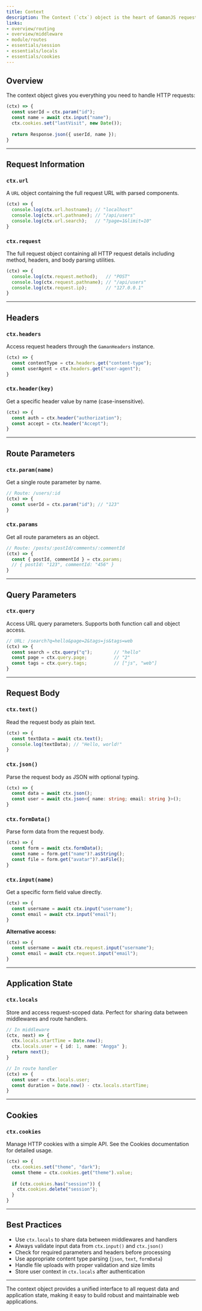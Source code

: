 ```yaml
---
title: Context
description: The Context (`ctx`) object is the heart of GamanJS request handling. It provides access to request data, response utilities, and application state. Every route handler and middleware receives a context object as their first parameter.
links:
- overview/routing
- overview/middleware
- module/routes
- essentials/session
- essentials/locals
- essentials/cookies
---
```


## Overview

The context object gives you everything you need to handle HTTP requests:

```ts
(ctx) => {
  const userId = ctx.param("id");
  const name = await ctx.input("name");
  ctx.cookies.set("lastVisit", new Date());
  
  return Response.json({ userId, name });
}
```

---

## Request Information

### `ctx.url`

A `URL` object containing the full request URL with parsed components.

```ts
(ctx) => {
  console.log(ctx.url.hostname); // "localhost"
  console.log(ctx.url.pathname); // "/api/users"
  console.log(ctx.url.search);   // "?page=1&limit=10"
}
```

### `ctx.request`

The full request object containing all HTTP request details including method, headers, and body parsing utilities.

```ts
(ctx) => {
  console.log(ctx.request.method);   // "POST"
  console.log(ctx.request.pathname); // "/api/users"
  console.log(ctx.request.ip);       // "127.0.0.1"
}
```

---

## Headers

### `ctx.headers`

Access request headers through the `GamanHeaders` instance.

```ts
(ctx) => {
  const contentType = ctx.headers.get("content-type");
  const userAgent = ctx.headers.get("user-agent");
}
```

### `ctx.header(key)`

Get a specific header value by name (case-insensitive).

```ts
(ctx) => {
  const auth = ctx.header("authorization");
  const accept = ctx.header("Accept");
}
```

---

## Route Parameters

### `ctx.param(name)`

Get a single route parameter by name.

```ts
// Route: /users/:id
(ctx) => {
  const userId = ctx.param("id"); // "123"
}
```

### `ctx.params`

Get all route parameters as an object.

```ts
// Route: /posts/:postId/comments/:commentId
(ctx) => {
  const { postId, commentId } = ctx.params;
  // { postId: "123", commentId: "456" }
}
```

---

## Query Parameters

### `ctx.query`

Access URL query parameters. Supports both function call and object access.

```ts
// URL: /search?q=hello&page=2&tags=js&tags=web
(ctx) => {
  const search = ctx.query("q");        // "hello"
  const page = ctx.query.page;          // "2"
  const tags = ctx.query.tags;          // ["js", "web"]
}
```

---

## Request Body

### `ctx.text()`

Read the request body as plain text.

```ts
(ctx) => {
  const textData = await ctx.text();
  console.log(textData); // "Hello, world!"
}
```

### `ctx.json()`

Parse the request body as JSON with optional typing.

```ts
(ctx) => {
  const data = await ctx.json();
  const user = await ctx.json<{ name: string; email: string }>();
}
```

### `ctx.formData()`

Parse form data from the request body.

```ts
(ctx) => {
  const form = await ctx.formData();
  const name = form.get("name")?.asString();
  const file = form.get("avatar")?.asFile();
}
```

### `ctx.input(name)`

Get a specific form field value directly.

```ts
(ctx) => {
  const username = await ctx.input("username");
  const email = await ctx.input("email");
}
```

**Alternative access:**

```ts
(ctx) => {
  const username = await ctx.request.input("username");
  const email = await ctx.request.input("email");
}
```

---

## Application State

### `ctx.locals`

Store and access request-scoped data. Perfect for sharing data between middlewares and route handlers.

```ts
// In middleware
(ctx, next) => {
  ctx.locals.startTime = Date.now();
  ctx.locals.user = { id: 1, name: "Angga" };
  return next();
}

// In route handler
(ctx) => {
  const user = ctx.locals.user;
  const duration = Date.now() - ctx.locals.startTime;
}
```

<!-- ### `ctx.env`

Access environment variables and application configuration.

```ts
(ctx) => {
  const dbUrl = ctx.env.DATABASE_URL;
  const apiKey = ctx.env.API_KEY;
}
``` -->

---

## Cookies

### `ctx.cookies`

Manage HTTP cookies with a simple API. See the Cookies documentation for detailed usage.

```ts
(ctx) => {
  ctx.cookies.set("theme", "dark");
  const theme = ctx.cookies.get("theme").value;
  
  if (ctx.cookies.has("session")) {
    ctx.cookies.delete("session");
  }
}
```

---


## Best Practices

- Use `ctx.locals` to share data between middlewares and handlers
- Always validate input data from `ctx.input()` and `ctx.json()`
- Check for required parameters and headers before processing
- Use appropriate content type parsing (`json`, `text`, `formData`)
- Handle file uploads with proper validation and size limits
- Store user context in `ctx.locals` after authentication
<!-- - Access environment variables through `ctx.env` for consistency -->

---

The context object provides a unified interface to all request data and application state, making it easy to build robust and maintainable web applications.